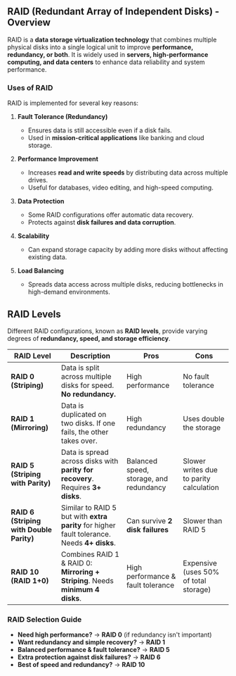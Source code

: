 ## **RAID (Redundant Array of Independent Disks) - Overview**  

RAID is a **data storage virtualization technology** that combines multiple physical disks into a single logical unit to improve **performance, redundancy, or both**. It is widely used in **servers, high-performance computing, and data centers** to enhance data reliability and system performance.  


### **Uses of RAID**  
RAID is implemented for several key reasons:  

1. **Fault Tolerance (Redundancy)**  
   - Ensures data is still accessible even if a disk fails.  
   - Used in **mission-critical applications** like banking and cloud storage.  

2. **Performance Improvement**  
   - Increases **read and write speeds** by distributing data across multiple drives.  
   - Useful for databases, video editing, and high-speed computing.  

3. **Data Protection**  
   - Some RAID configurations offer automatic data recovery.  
   - Protects against **disk failures and data corruption**.  

4. **Scalability**  
   - Can expand storage capacity by adding more disks without affecting existing data.  

5. **Load Balancing**  
   - Spreads data access across multiple disks, reducing bottlenecks in high-demand environments.  



## **RAID Levels**  

Different RAID configurations, known as **RAID levels**, provide varying degrees of **redundancy, speed, and storage efficiency**.  

| **RAID Level** | **Description** | **Pros** | **Cons** |
|--------------|-----------------|-----------|----------|
| **RAID 0 (Striping)** | Data is split across multiple disks for speed. **No redundancy.** | High performance | No fault tolerance |
| **RAID 1 (Mirroring)** | Data is duplicated on two disks. If one fails, the other takes over. | High redundancy | Uses double the storage |
| **RAID 5 (Striping with Parity)** | Data is spread across disks with **parity for recovery**. Requires **3+ disks**. | Balanced speed, storage, and redundancy | Slower writes due to parity calculation |
| **RAID 6 (Striping with Double Parity)** | Similar to RAID 5 but with **extra parity** for higher fault tolerance. Needs **4+ disks**. | Can survive **2 disk failures** | Slower than RAID 5 |
| **RAID 10 (RAID 1+0)** | Combines RAID 1 & RAID 0: **Mirroring + Striping**. Needs **minimum 4 disks**. | High performance & fault tolerance | Expensive (uses 50% of total storage) |



### **RAID Selection Guide**
- **Need high performance?** → **RAID 0** (if redundancy isn't important)  
- **Want redundancy and simple recovery?** → **RAID 1**  
- **Balanced performance & fault tolerance?** → **RAID 5**  
- **Extra protection against disk failures?** → **RAID 6**  
- **Best of speed and redundancy?** → **RAID 10**  
